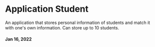# Application Student
  
An application that stores personal information of students and match it with one's own information. Can store up to 10 students. 
#### Jan 16, 2022